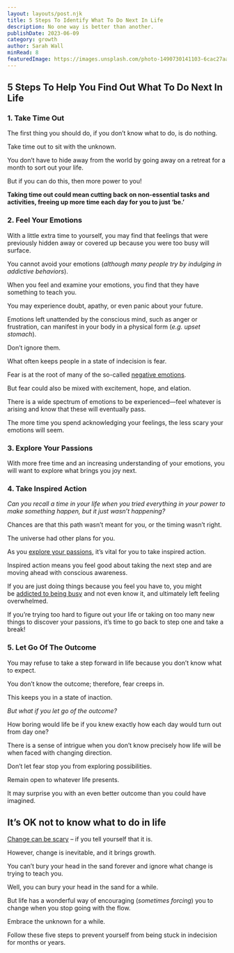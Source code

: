 ```yaml
---
layout: layouts/post.njk
title: 5 Steps To Identify What To Do Next In Life
description: No one way is better than another.
publishDate: 2023-06-09
category: growth
author: Sarah Wall
minRead: 8
featuredImage: https://images.unsplash.com/photo-1490730141103-6cac27aaab94?ixlib=rb-4.0.3&ixid=M3wxMjA3fDB8MHxzZWFyY2h8Mnx8bGlmZXxlbnwwfHwwfHx8MA%3D%3D&auto=format&fit=crop&w=600&q=60
---
```

<!--StartFragment-->

## **5 Steps To Help You Find Out What To Do Next In Life**

### **1. Take Time Out**

The first thing you should do, if you don’t know what to do, is do nothing.

Take time out to sit with the unknown.

You don’t have to hide away from the world by going away on a retreat for a month to sort out your life.

But if you can do this, then more power to you!

**Taking time out could mean cutting back on non-essential tasks and activities, freeing up more time each day for you to just ‘be.’**

<!--EndFragment-->

<!--StartFragment-->

### **2. Feel Your Emotions**

With a little extra time to yourself, you may find that feelings that were previously hidden away or covered up because you were too busy will surface.

You cannot avoid your emotions (*although many people try by indulging in addictive behaviors*).

When you feel and examine your emotions, you find that they have something to teach you.

You may experience doubt, apathy, or even panic about your future.

Emotions left unattended by the conscious mind, such as anger or frustration, can manifest in your body in a physical form (*e.g. upset stomach*).

Don’t ignore them.

What often keeps people in a state of indecision is fear.

Fear is at the root of many of the so-called [negative emotions](https://everydaypower.com/do-not-avoid-emotional-pain/).

But fear could also be mixed with excitement, hope, and elation.

There is a wide spectrum of emotions to be experienced—feel whatever is arising and know that these will eventually pass.

The more time you spend acknowledging your feelings, the less scary your emotions will seem.

<!--EndFragment-->

<!--StartFragment-->

### **3. Explore Your Passions**

With more free time and an increasing understanding of your emotions, you will want to explore what brings you joy next.

<!--EndFragment-->

<!--StartFragment-->

### **4. Take Inspired Action**

*Can you recall a time in your life when you tried everything in your power to make something happen, but it just wasn’t happening?*

Chances are that this path wasn’t meant for you, or the timing wasn’t right.

The universe had other plans for you.

As you [explore your passions](https://everydaypower.com/find-your-passion/), it’s vital for you to take inspired action.

Inspired action means you feel good about taking the next step and are moving ahead with conscious awareness.

If you are just doing things because you feel you have to, you might be [addicted to being busy](https://everydaypower.com/addicted-to-being-busy/) and not even know it, and ultimately left feeling overwhelmed.

If you’re trying too hard to figure out your life or taking on too many new things to discover your passions, it’s time to go back to step one and take a break!

<!--EndFragment-->

<!--StartFragment-->

### **5. Let Go Of The Outcome**

You may refuse to take a step forward in life because you don’t know what to expect.

You don’t know the outcome; therefore, fear creeps in.

This keeps you in a state of inaction.

*But what if you let go of the outcome?*

How boring would life be if you knew exactly how each day would turn out from day one?

There is a sense of intrigue when you don’t know precisely how life will be when faced with changing direction.

Don’t let fear stop you from exploring possibilities.

Remain open to whatever life presents.

It may surprise you with an even better outcome than you could have imagined.

<!--EndFragment-->

<!--StartFragment-->

## It’s OK not to know what to do in life

[Change can be scary](https://www.huffpost.com/entry/change-can-be-scary_b_150081) – if you tell yourself that it is.

However, change is inevitable, and it brings growth.

You can’t bury your head in the sand forever and ignore what change is trying to teach you.

Well, you can bury your head in the sand for a while.

But life has a wonderful way of encouraging (*sometimes forcing*) you to change when you stop going with the flow.

Embrace the unknown for a while.

Follow these five steps to prevent yourself from being stuck in indecision for months or years.

<!--EndFragment-->